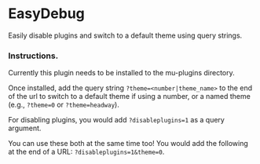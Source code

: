 # EasyDebug
Easily disable plugins and switch to a default theme using query strings.

### Instructions. 

Currently this plugin needs to be installed to the mu-plugins directory. 

Once installed, add the query string `?theme=<number|theme_name>` to the end of the url to switch to a default theme if using a number, or a named theme (e.g., `?theme=0` or `?theme=headway`).

For disabling plugins, you would add `?disableplugins=1` as a query argument.

You can use these both at the same time too! You would add the following at the end of a URL: `?disableplugins=1&theme=0`.
